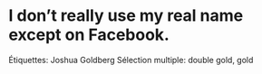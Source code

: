 # I don’t really use my real name except on Facebook.

Étiquettes: Joshua Goldberg
Sélection multiple: double gold, gold